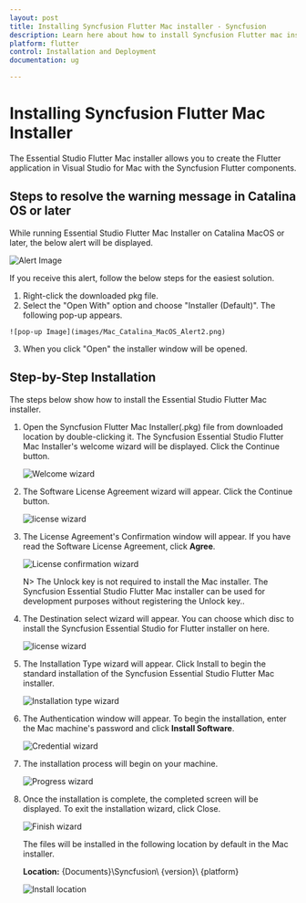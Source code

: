 ```yaml
---
layout: post
title: Installing Syncfusion Flutter Mac installer - Syncfusion
description: Learn here about how to install Syncfusion Flutter mac installer after downloading from our Syncfusion website.
platform: flutter
control: Installation and Deployment
documentation: ug

---
```


# Installing Syncfusion Flutter Mac Installer

The Essential Studio Flutter Mac installer allows you to create the Flutter application in Visual Studio for Mac with the Syncfusion Flutter components.


## Steps to resolve the warning message in Catalina OS or later

   While running Essential Studio Flutter Mac Installer on Catalina MacOS or later, the below alert will be displayed.

   ![Alert Image](images/Mac_Catalina_MacOS_Alert1.png)  
     
   If you receive this alert, follow the below steps for the easiest solution.   

   1.	Right-click the downloaded pkg file.
   2.	Select the "Open With" option and choose "Installer (Default)". The following pop-up appears.

	![pop-up Image](images/Mac_Catalina_MacOS_Alert2.png)

   3.	When you click "Open" the installer window will be opened.

## Step-by-Step Installation

The steps below show how to install the Essential Studio Flutter Mac installer. 

1. Open the Syncfusion Flutter Mac Installer(.pkg) file from downloaded location by double-clicking it. The Syncfusion Essential Studio Flutter Mac Installer's welcome wizard will be displayed. Click the Continue button.

   ![Welcome wizard](images/Mac_Installer1.png)
   

2. The Software License Agreement wizard will appear. Click the Continue button.

   ![license wizard](images/Mac_Installer2.png)   
   

3. The License Agreement's Confirmation window will appear. If you have read the Software License Agreement, click **Agree**.

   ![License confirmation wizard](images/Mac_Installer3.png)
   
   N> The Unlock key is not required to install the Mac installer. The Syncfusion Essential Studio Flutter Mac installer can be used for development purposes without registering the Unlock key..

4. The Destination select wizard will appear. You can choose which disc to install the Syncfusion Essential Studio for Flutter installer on here.

   ![license wizard](images/Mac_Installer11.png)

5. The Installation Type wizard will appear. Click Install to begin the standard installation of the Syncfusion Essential Studio Flutter Mac installer.

   ![Installation type wizard](images/Mac_Installer6.png)

6. The Authentication window will appear. To begin the installation, enter the Mac machine's password and click **Install Software**.

   ![Credential wizard](images/Mac_Installer7.png)

7. The installation process will begin on your machine. 
   
   ![Progress wizard](images/Mac_Installer8.png)
   
8. Once the installation is complete, the completed screen will be displayed. To exit the installation wizard, click Close. 

   ![Finish wizard](images/Mac_Installer9.png)
    
   The files will be installed in the following location by default in the Mac installer.

   **Location:** {Documents}\Syncfusion\ {version}\ {platform}
   
   ![Install location](images/Mac_Installer10.png)
   
   
